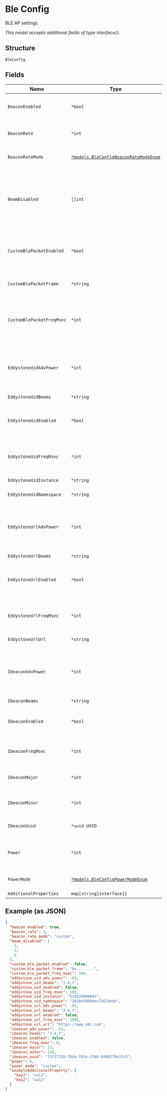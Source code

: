
# Ble Config

BLE AP settings

*This model accepts additional fields of type interface{}.*

## Structure

`BleConfig`

## Fields

| Name | Type | Tags | Description |
|  --- | --- | --- | --- |
| `BeaconEnabled` | `*bool` | Optional | Whether Mist beacons is enabled<br><br>**Default**: `true` |
| `BeaconRate` | `*int` | Optional | Required if `beacon_rate_mode`==`custom`, 1-10, in number-beacons-per-second |
| `BeaconRateMode` | [`*models.BleConfigBeaconRateModeEnum`](../../doc/models/ble-config-beacon-rate-mode-enum.md) | Optional | enum: `custom`, `default`<br><br>**Default**: `"default"` |
| `BeamDisabled` | `[]int` | Optional | List of AP BLE location beam numbers (1-8) which should be disabled at the AP and not transmit location information (where beam 1 is oriented at the top the AP, growing counter-clock-wise, with 9 being the omni BLE beam) |
| `CustomBlePacketEnabled` | `*bool` | Optional | Can be enabled if `beacon_enabled`==`true`, whether to send custom packet<br><br>**Default**: `false` |
| `CustomBlePacketFrame` | `*string` | Optional | The custom frame to be sent out in this beacon. The frame must be a hexstring |
| `CustomBlePacketFreqMsec` | `*int` | Optional | Frequency (msec) of data emitted by custom ble beacon<br><br>**Default**: `0`<br><br>**Constraints**: `>= 0` |
| `EddystoneUidAdvPower` | `*int` | Optional | Advertised TX Power, -100 to 20 (dBm), omit this attribute to use default<br><br>**Default**: `0`<br><br>**Constraints**: `>= -100`, `<= 20` |
| `EddystoneUidBeams` | `*string` | Optional | - |
| `EddystoneUidEnabled` | `*bool` | Optional | Only if `beacon_enabled`==`false`, Whether Eddystone-UID beacon is enabled<br><br>**Default**: `false` |
| `EddystoneUidFreqMsec` | `*int` | Optional | Frequency (msec) of data emmit by Eddystone-UID beacon<br><br>**Default**: `0` |
| `EddystoneUidInstance` | `*string` | Optional | Eddystone-UID instance for the device |
| `EddystoneUidNamespace` | `*string` | Optional | Eddystone-UID namespace |
| `EddystoneUrlAdvPower` | `*int` | Optional | Advertised TX Power, -100 to 20 (dBm), omit this attribute to use default<br><br>**Default**: `0`<br><br>**Constraints**: `>= -100`, `<= 20` |
| `EddystoneUrlBeams` | `*string` | Optional | - |
| `EddystoneUrlEnabled` | `*bool` | Optional | Only if `beacon_enabled`==`false`, Whether Eddystone-URL beacon is enabled<br><br>**Default**: `false` |
| `EddystoneUrlFreqMsec` | `*int` | Optional | Frequency (msec) of data emit by Eddystone-UID beacon<br><br>**Default**: `0` |
| `EddystoneUrlUrl` | `*string` | Optional | URL pointed by Eddystone-URL beacon |
| `IbeaconAdvPower` | `*int` | Optional | Advertised TX Power, -100 to 20 (dBm), omit this attribute to use default<br><br>**Default**: `0`<br><br>**Constraints**: `>= -100`, `<= 20` |
| `IbeaconBeams` | `*string` | Optional | - |
| `IbeaconEnabled` | `*bool` | Optional | Can be enabled if `beacon_enabled`==`true`, whether to send iBeacon<br><br>**Default**: `false` |
| `IbeaconFreqMsec` | `*int` | Optional | Frequency (msec) of data emmit for iBeacon<br><br>**Default**: `0` |
| `IbeaconMajor` | `*int` | Optional | Major number for iBeacon<br><br>**Constraints**: `>= 1`, `<= 65535` |
| `IbeaconMinor` | `*int` | Optional | Minor number for iBeacon<br><br>**Constraints**: `>= 1`, `<= 65535` |
| `IbeaconUuid` | `*uuid.UUID` | Optional | Optional, if not specified, the same UUID as the beacon will be used |
| `Power` | `*int` | Optional | Required if `power_mode`==`custom`; else use `power_mode` as default<br><br>**Constraints**: `>= 2`, `<= 7` |
| `PowerMode` | [`*models.BleConfigPowerModeEnum`](../../doc/models/ble-config-power-mode-enum.md) | Optional | enum: `custom`, `default`<br><br>**Default**: `"default"` |
| `AdditionalProperties` | `map[string]interface{}` | Optional | - |

## Example (as JSON)

```json
{
  "beacon_enabled": true,
  "beacon_rate": 3,
  "beacon_rate_mode": "custom",
  "beam_disabled": [
    1,
    3,
    6
  ],
  "custom_ble_packet_enabled": false,
  "custom_ble_packet_frame": "0x........",
  "custom_ble_packet_freq_msec": 300,
  "eddystone_uid_adv_power": -65,
  "eddystone_uid_beams": "2-4,7",
  "eddystone_uid_enabled": false,
  "eddystone_uid_freq_msec": 200,
  "eddystone_uid_instance": "5c5b35000001",
  "eddystone_uid_namespace": "2818e3868dec25629ede",
  "eddystone_url_adv_power": -65,
  "eddystone_url_beams": "2-4,7",
  "eddystone_url_enabled": false,
  "eddystone_url_freq_msec": 1000,
  "eddystone_url_url": "https://www.abc.com",
  "ibeacon_adv_power": -65,
  "ibeacon_beams": "2-4,7",
  "ibeacon_enabled": false,
  "ibeacon_freq_msec": 0,
  "ibeacon_major": 13,
  "ibeacon_minor": 138,
  "ibeacon_uuid": "f3f17139-704a-f03a-2786-0400279e37c3",
  "power": 6,
  "power_mode": "custom",
  "exampleAdditionalProperty": {
    "key1": "val1",
    "key2": "val2"
  }
}
```

